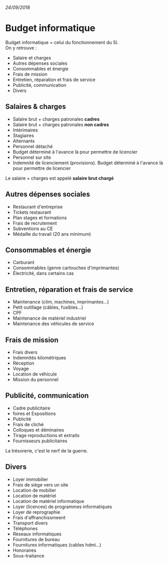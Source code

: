 *24/09/2018*

# Budget informatique

Budget informatique = celui du fonctionnement du SI.  
On y retrouve :

- Salaire et charges
- Autres dépenses sociales
- Consommables et énergie
- Frais de mission
- Entretien, réparation et frais de service
- Publicité, communication
- Divers

## Salaires & charges

- Salaire brut + charges patronales **cadres**
- Salaire brut + charges patronales **non cadres**
- Intérimaires
- Stagiaires
- Alternants
- Personnel détaché
- Budget déterminé à l'avance là pour permettre de licencier
- Personnel sur site
- Indemnité de licenciement (provisions). Budget déterminé à l'avance là pour permettre de licencier

Le salaire + charges est appelé **salaire brut chargé**

## Autres dépenses sociales

- Restaurant d'entreprise
- Tickets restaurant
- Plan stages et formations
- Frais de recrutement
- Subventions au CE
- Médaille du travail (20 ans minimum)

## Consommables et énergie

- Carburant
- Consommables (genre cartouches d'imprimantes)
- Électricité, dans certains cas

## Entretien, réparation et frais de service

- Maintenance (clim, machines, imprimantes...)
- Petit outillage (câbles, fusibles...)
- CPF
- Maintenance de matériel industriel
- Maintenance des véhicules de service

## Frais de mission

- Frais divers
- Indemnités kilométriques
- Réception
- Voyage
- Location de véhicule
- Mission du personnel

## Publicité, communication

- Cadre publicitaire
- foires et Expositions
- Publicité
- Frais de cliché
- Colloques et déminaires
- Tirage reproductions et extraits
- Fournisseurs publicitaires

La trésorerie, c'est le nerf de la guerre.

## Divers

- Loyer immobilier
- Frais de siège vers un site
- Location de mobilier
- Location de matériel
- Location de matériel informatique
- Loyer (licences) de programmes informatiques
- Loyer de reprographie
- Frais d'affranchissmeent
- Transport divers
- Téléphones
- Réseaux informatiques
- Fournitures de bureau
- Fournitures informatiques (cables hdmi...)
- Honoraires
- Sous-traitance